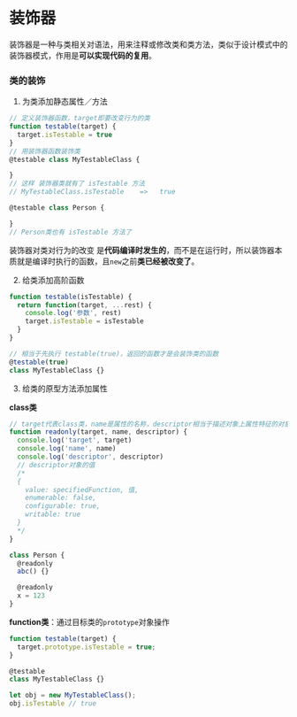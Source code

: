 # 装饰器
装饰器是一种与类相关对语法，用来注释或修改类和类方法，类似于设计模式中的装饰器模式，作用是**可以实现代码的复用**。

### 类的装饰
1. 为类添加静态属性／方法

```javascript
// 定义装饰器函数，target即要改变行为的类
function testable(target) {
  target.isTestable = true
}
// 用装饰器函数装饰类
@testable class MyTestableClass {

}
// 这样 装饰器类就有了 isTestable 方法
// MyTestableClass.isTestable    =>   true

@testable class Person {

}
// Person类也有 isTestable 方法了
```

装饰器对类对行为的改变 是**代码编译时发生的**，而不是在运行时，所以装饰器本质就是编译时执行的函数，且`new`之前**类已经被改变了**。

2. 给类添加高阶函数

```javascript
function testable(isTestable) {
  return function(target, ...rest) {
    console.log('参数', rest)
    target.isTestable = isTestable
  }
}

// 相当于先执行 testable(true)，返回的函数才是会装饰类的函数
@testable(true)
class MyTestableClass {}
```

3. 给类的原型方法添加属性

**class类**
```javascript
// target代表class类，name是属性的名称，descriptor相当于描述对象上属性特征的对象
function readonly(target, name, descriptor) {
  console.log('target', target)
  console.log('name', name)
  console.log('descriptor', descriptor)
  // descriptor对象的值
  /*
  {
    value: specifiedFunction, 值,
    enumerable: false,
    configurable: true,
    writable: true
  }
  */
}

class Person {
  @readonly
  abc() {}

  @readonly
  x = 123
}
```

**function类**：通过目标类的`prototype`对象操作

```javascript
function testable(target) {
  target.prototype.isTestable = true;
}

@testable
class MyTestableClass {}

let obj = new MyTestableClass();
obj.isTestable // true
```

